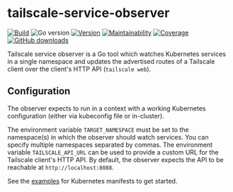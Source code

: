 # tailscale-service-observer

[![Build](https://img.shields.io/github/workflow/status/appuio/tailscale-service-observer/Test)][build]
![Go version](https://img.shields.io/github/go-mod/go-version/appuio/tailscale-service-observer)
[![Version](https://img.shields.io/github/v/release/appuio/tailscale-service-observer)][releases]
[![Maintainability](https://img.shields.io/codeclimate/maintainability/appuio/tailscale-service-observer)][codeclimate]
[![Coverage](https://img.shields.io/codeclimate/coverage/appuio/tailscale-service-observer)][codeclimate]
[![GitHub downloads](https://img.shields.io/github/downloads/appuio/tailscale-service-observer/total)][releases]

[build]: https://github.com/appuio/tailscale-service-observer/actions?query=workflow%3ATest
[releases]: https://github.com/appuio/tailscale-service-observer/releases
[codeclimate]: https://codeclimate.com/github/appuio/tailscale-service-observer

Tailscale service observer is a Go tool which watches Kubernetes services in a single namespace and updates the advertised routes of a Tailscale client over the client's HTTP API (`tailscale web`).

## Configuration

The observer expects to run in a context with a working Kubernetes configuration (either via kubeconfig file or in-cluster).

The environment variable `TARGET_NAMESPACE` must be set to the namespace(s) in which the observer should watch services.
You can specify multiple namespaces separated by commas.
The environment variable `TAILSCALE_API_URL` can be used to provide a custom URL for the Tailscale client's HTTP API.
By default, the observer expects the API to be reachable at `http://localhost:8088`.

See the [examples](./examples/) for Kubernetes manifests to get started.
